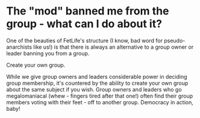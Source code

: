 # The "mod" banned me from the group - what can I do about it?

One of the beauties of FetLife's structure (I know, bad word for pseudo-anarchists like us!) is that there is always an alternative to a group owner or leader banning you from a group.

Create your own group.

While we give group owners and leaders considerable power in deciding group membership, it's countered by the ability to create your own group about the same subject if you wish. Group owners and leaders who go megalomaniacal (whew - fingers tired after that one!) often find their group members voting with their feet - off to another group. Democracy in action, baby!
